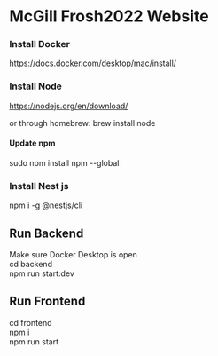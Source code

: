# McGill Frosh2022 Website

### Install Docker
https://docs.docker.com/desktop/mac/install/

### Install Node
https://nodejs.org/en/download/

or through homebrew:
brew install node

#### Update npm
sudo npm install npm --global

### Install Nest js
npm i -g @nestjs/cli

## Run Backend
Make sure Docker Desktop is open\
cd backend\
npm run start:dev

## Run Frontend
cd frontend\
npm i\
npm run start
